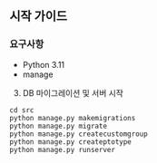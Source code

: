 ## 시작 가이드

### 요구사항
* Python 3.11
* manage

3. DB 마이그레이션 및 서버 시작
```
cd src
python manage.py makemigrations
python manage.py migrate
python manage.py createcustomgroup
python manage.py createptotype
python manage.py runserver
```
